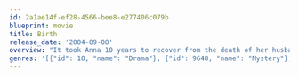 ```yaml
---
id: 2a1ae14f-ef28-4566-bee8-e277406c079b
blueprint: movie
title: Birth
release_date: '2004-09-08'
overview: "It took Anna 10 years to recover from the death of her husband, Sean, but now she's on the verge of marrying her boyfriend, Joseph, and finally moving on. However, on the night of her engagement party, a young boy named Sean turns up, saying he is her dead husband reincarnated. At first she ignores the child, but his knowledge of her former husband's life is uncanny, leading her to believe that he might be telling the truth."
genres: '[{"id": 18, "name": "Drama"}, {"id": 9648, "name": "Mystery"}, {"id": 53, "name": "Thriller"}]'
---
```

